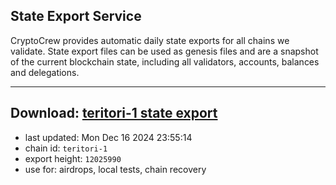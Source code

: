 ## State Export Service
CryptoCrew provides automatic daily state exports for all chains we validate. State export files can be used as genesis files and are a snapshot of the current blockchain state, including all validators, accounts, balances and delegations.

---
**Download: [teritori-1 state export](https://dl-eu2.ccvalidators.com/SERVICE/teritori/teritori-1_export_12025990.json)**
---

- last updated: Mon Dec 16 2024 23:55:14
- chain id: `teritori-1`
- export height: `12025990`
- use for: airdrops, local tests, chain recovery
